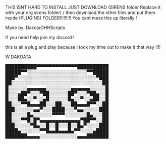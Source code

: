 THIS ISNT HARD TO INSTALL JUST DOWNLOAD (SIRENS folder Replace it with your org sirens folder) / then downlaod the other files and put them inside (PLUGINS) FOLDER!!!!!!!!! You cant mess this up literally !  

Made by: DakotaOHHScripts 

If you need help join my discord ! 

this is all a plug and play because i took  my time out to make it that way !!!! 

W DAKOATA 


██████████▀▀▀▀▀▀▀▀▀▀▀▀▀██████████
█████▀▀░░░░░░░░░░░░░░░░░░░▀▀█████
███▀░░░░░░░░░░░░░░░░░░░░░░░░░▀███
██░░░░░░░░░░░░░░░░░░░░░░░░░░░░░██
█░░░░░░▄▄▄▄▄▄░░░░░░░░▄▄▄▄▄▄░░░░░█
█░░░▄██▀░░░▀██░░░░░░██▀░░░▀██▄░░█
█░░░██▄░░▀░░▄█░░░░░░█▄░░▀░░▄██░░█
██░░░▀▀█▄▄▄██░░░██░░░██▄▄▄█▀▀░░██
███░░░░░░▄▄▀░░░████░░░▀▄▄░░░░░███
██░░░░░█▄░░░░░░▀▀▀▀░░░░░░░█▄░░░██
██░░░▀▀█░█▀▄▄▄▄▄▄▄▄▄▄▄▄▄▀██▀▀░░██
███░░░░░▀█▄░░█░░█░░░█░░█▄▀░░░░███
████▄░░░░░░▀▀█▄▄█▄▄▄█▄▀▀░░░░▄████
███████▄▄▄▄░░░░░░░░░░░░▄▄▄███████ 
